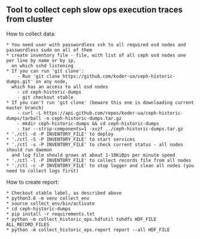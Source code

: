 Tool to collect ceph slow ops execution traces from cluster
-----------------------------------------------------------

How to collect data:

    * You need user with passwordless ssh to all required osd nodes and passwordless sudo on all of them
    * create inventory file - file, with list of all ceph osd nodes one per line by name or by ip,
      on which sshd listening
    * If you can run 'git clone':
        - Run 'git clone https://github.com/koder-ua/ceph-historic-dumps.git' on any node,
      which has an access to all osd nodes
        - cd ceph-historic-dumps
        - git checkout stable
    * If you can't run 'git clone' (beware this one is downloading current master branch)
        - curl -L https://api.github.com/repos/koder-ua/ceph-historic-dumps/tarball -o ceph-historic-dumps.tar.gz
        - mkdir ceph-historic-dumps && cd ceph-historic-dumps
        - tar --strip-components=1 -xvzf ../ceph-historic-dumps.tar.gz
    * './ctl -d -P INVENTORY_FILE' to deploy
    * './ctl -S -P INVENTORY_FILE' to start services
    * './ctl -s -P INVENTORY_FILE' to check current status - all nodes should run daemon
      and log file should grows at about 1-10KiBps per minute speed
    * './ctl -l -P INVENTORY_FILE' to collect records file from all nodes
    * './ctl -c -P INVENTORY_FILE' to stop logger and clean all nodes (you need to collect logs first)


How to create report:

    * Checkout stable label, as described above
    * python3.6 -m venv collect_env
    * source collect_env/bin/activate
    * cd ceph-historic-dumps
    * pip install -r requirements.txt
    * python -m collect_historic_ops.hdfutil tohdfs HDF_FILE ALL_RECORD_FILES
    * python -m collect_historic_ops.report report --all HDF_FILE